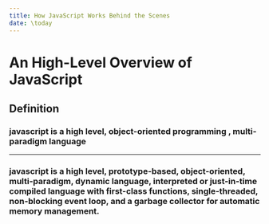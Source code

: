 ```yaml
---
title: How JavaScript Works Behind the Scenes
date: \today
---
```


# An High-Level Overview of JavaScript

## Definition

### javascript is a high level, object-oriented programming , multi-paradigm language

---

### javascript is a high level, prototype-based, object-oriented, multi-paradigm, dynamic language, interpreted or just-in-time compiled language with first-class functions, single-threaded, non-blocking event loop, and a garbage collector for automatic memory management.
